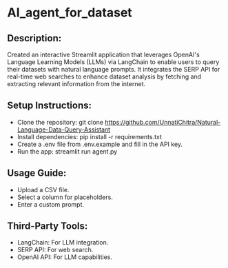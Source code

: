 # AI_agent_for_dataset

## Description:
Created an interactive Streamlit application that leverages OpenAI's Language Learning Models (LLMs) via LangChain to enable users to query their datasets with natural language prompts. It integrates the SERP API for real-time web searches to enhance dataset analysis by fetching and extracting relevant information from the internet.

## Setup Instructions:
- Clone the repository: git clone https://github.com/UnnatiChitra/Natural-Language-Data-Query-Assistant
- Install dependencies: pip install -r requirements.txt
- Create a .env file from .env.example and fill in the API key.
- Run the app: streamlit run agent.py

## Usage Guide:
- Upload a CSV file.
- Select a column for placeholders.
- Enter a custom prompt.

## Third-Party Tools:
- LangChain: For LLM integration.
- SERP API: For web search.
- OpenAI API: For LLM capabilities.
